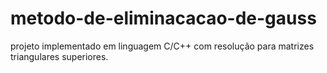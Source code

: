 # metodo-de-eliminacacao-de-gauss
projeto implementado em linguagem C/C++ com resolução para matrizes triangulares superiores.

